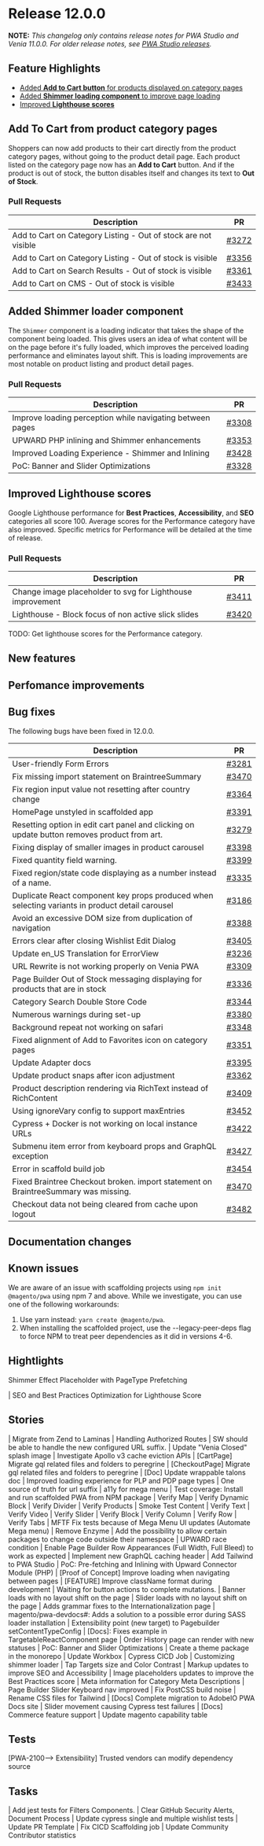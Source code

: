 # Release 12.0.0

**NOTE:**
_This changelog only contains release notes for PWA Studio and Venia 11.0.0._
_For older release notes, see [PWA Studio releases][]._

## Feature Highlights

-   [Added **Add to Cart button** for products displayed on category pages](#added-add-to-cart-from-product-category-pages)
-   [Added **Shimmer loading component** to improve page loading](#added-shimmer-loading-component)
-   [Improved **Lighthouse scores**](#improved-lighthouse-scores)

## Add To Cart from product category pages

Shoppers can now add products to their cart directly from the product category pages, without going to the product detail page. Each product listed on the category page now has an **Add to Cart** button. And if the product is out of stock, the button disables itself and changes its text to **Out of Stock**.

### Pull Requests

| Description                                                                    | PR        |
|--------------------------------------------------------------------------------|-----------|
| <!--PWA-1843--> Add to Cart on Category Listing - Out of stock are not visible | [#3272][] |
| <!--PWA-1845--> Add to Cart on Category Listing - Out of stock is visible      | [#3356][] |
| <!--PWA-1847--> Add to Cart on Search Results - Out of stock is visible        | [#3361][] |
| <!--PWA-1850--> Add to Cart on CMS - Out of stock is visible                   | [#3433][] |

## Added Shimmer loader component

The `Shimmer` component is a loading indicator that takes the shape of the component being loaded. This gives users an idea of what content will be on the page before it's fully loaded, which improves the perceived loading performance and eliminates layout shift.
This is loading improvements are most notable on product listing and product detail pages.

### Pull Requests

| Description                                               | PR        |
|-----------------------------------------------------------|-----------|
| Improve loading perception while navigating between pages | [#3308][] |
| UPWARD PHP inlining and Shimmer enhancements              | [#3353][] |
| Improved Loading Experience - Shimmer and Inlining        | [#3428][] |
| PoC: Banner and Slider Optimizations                      | [#3328][] |

## Improved Lighthouse scores

Google Lighthouse performance for **Best Practices**, **Accessibility**, and **SEO** categories all score 100. Average scores for the Performance category have also improved. Specific metrics for Performance will be detailed at the time of release.

### Pull Requests

| Description                                                | PR        |
|------------------------------------------------------------|-----------|
| Change image placeholder to svg for Lighthouse improvement | [#3411][] |
| Lighthouse - Block focus of non active slick slides        | [#3420][] |

TODO: Get lighthouse scores for the Performance category.

## New features



## Perfomance improvements


## Bug fixes

The following bugs have been fixed in 12.0.0.

| Description                                                                                                        | PR        |
|--------------------------------------------------------------------------------------------------------------------|-----------|
| <!--PWA-882--> User-friendly Form Errors                                                                           | [#3281][] |
| <!--PWA-2187--> Fix missing import statement on BraintreeSummary                                                   | [#3470][] |
| <!--PWA-892--> Fix region input value not resetting after country change                                           | [#3364][] |
| <!--PWA-1029--> HomePage unstyled in scaffolded app                                                                | [#3391][] |
| <!--PWA-1198--> Resetting option in edit cart panel and clicking on update button removes product from art.        | [#3279][] |
| <!--PWA-1636--> Fixing display of smaller images in product carousel                                               | [#3398][] |
| <!--PWA-1686--> Fixed quantity field warning.                                                                      | [#3399][] |
| <!--PWA-1712--> Fixed region/state code displaying as a number instead of a name.                                  | [#3335][] |
| <!--Issue #3185--> Duplicate React component key props produced when selecting variants in product detail carousel | [#3186][] |
| <!--PWA-1798--> Avoid an excessive DOM size from duplication of navigation                                         | [#3388][] |
| <!--PWA-1871--> Errors clear after closing Wishlist Edit Dialog                                                    | [#3405][] |
| <!--PWA-1930--> Update en_US Translation for ErrorView                                                             | [#3236][] |
| <!--PWA-1944--> URL Rewrite is not working properly on Venia PWA                                                   | [#3309][] |
| <!--PWA-1968--> Page Builder Out of Stock messaging displaying for products that are in stock                      | [#3336][] |
| <!--PWA-1974--> Category Search Double Store Code                                                                  | [#3344][] |
| <!--PWA-1979--> Numerous warnings during set-up                                                                    | [#3380][] |
| <!--PWA-1985--> Background repeat not working on safari                                                            | [#3348][] |
| <!--PWA-1998--> Fixed alignment of Add to Favorites icon on category pages                                         | [#3351][] |
| <!--PWA-2014--> Update Adapter docs                                                                                | [#3395][] |
| <!--PWA-2015--> Update product snaps after icon adjustment                                                         | [#3362][] |
| <!--PWA-2073--> Product description rendering via RichText instead of RichContent                                  | [#3409][] |
| <!--PWA-2143--> Using ignoreVary config to support maxEntries                                                      | [#3452][] |
| <!--PWA-2144--> Cypress + Docker is not working on local instance URLs                                             | [#3422][] |
| <!--PWA-2149--> Submenu item error from keyboard props and GraphQL exception                                       | [#3427][] |
| <!--PWA-2177--> Error in scaffold build job                                                                        | [#3454][] |
| <!--PWA-2187--> Fixed Braintree Checkout broken. import statement on BraintreeSummary was missing.                 | [#3470][] |
| <!--PWA-2233--> Checkout data not being cleared from cache upon logout                                             | [#3482][] |

## Documentation changes



## Known issues

We are aware of an issue with scaffolding projects using `npm init @magento/pwa` using npm 7 and above. While we investigate, you can use one of the following workarounds:

1. Use yarn instead: `yarn create @magento/pwa`.
2. When installing the scaffolded project, use the --legacy-peer-deps flag to force NPM to treat peer dependencies as it did in versions 4-6.

## Hightlights

<!--PWA-1865--> Shimmer Effect Placeholder with PageType Prefetching
| <!--PWA-1977--> SEO and Best Practices Optimization for Lighthouse Score

## Stories
| <!--PWA-555--> Migrate from Zend to Laminas
| <!--PWA-845--> Handling Authorized Routes
| <!--PWA-912--> SW should be able to handle the new configured URL suffix.
| <!--PWA-922--> Update "Venia Closed" splash image
| <!--PWA-962--> Investigate Apollo v3 cache eviction APIs
| <!--PWA-983--> [CartPage] Migrate gql related files and folders to peregrine
| <!--PWA-984--> [CheckoutPage] Migrate gql related files and folders to peregrine
| <!--PWA-1077--> [Doc] Update wrappable talons doc
| <!--PWA-1204--> Improved loading experience for PLP and PDP page types
| <!--PWA-1244--> One source of truth for url suffix
| <!--PWA-1278--> a11y for mega menu
| <!--PWA-1480--> Test coverage: Install and run scaffolded PWA from NPM package
| <!--PWA-1539--> Verify Map
| <!--PWA-1541--> Verify Dynamic Block
| <!--PWA-1543--> Verify Divider
| <!--PWA-1544--> Verify Products
| <!--PWA-1546--> Smoke Test Content
| <!--PWA-1547--> Verify Text
| <!--PWA-1550--> Verify Video
| <!--PWA-1551--> Verify Slider
| <!--PWA-1553--> Verify Block
| <!--PWA-1554--> Verify Column
| <!--PWA-1555--> Verify Row
| <!--PWA-1556--> Verify Tabs
| <!--PWA-1580--> MFTF Fix tests because of Mega Menu UI updates (Automate Mega menu)
| <!--PWA-1588--> Remove Enzyme
| <!--PWA-1702--> Add the possibility to allow certain packages to change code outside their namespace
| <!--PWA-1704--> UPWARD race condition
| <!--PWA-1790--> Enable Page Builder Row Appearances (Full Width, Full Bleed) to work as expected
| <!--PWA-1868--> Implement new GraphQL caching header
| <!--PWA-1880--> Add Tailwind to PWA Studio
| <!--PWA-1906--> PoC: Pre-fetching and Inlining with Upward Connector Module (PHP)
| <!--PWA-1908--> [Proof of Concept] Improve loading when navigating between pages
| <!--PWA-1909--> [FEATURE] Improve className format during development
| <!--PWA-1914--> Waiting for button actions to complete mutations.
| <!--PWA-1919--> Banner loads with no layout shift on the page
| <!--PWA-1920--> Slider loads with no layout shift on the page
| <!--PWA-1924--> Adds grammar fixes to the Internationalization page
| <!--PWA-1925--> magento/pwa-devdocs#: Adds a solution to a possible error during SASS loader installation
| <!--PWA-1928--> Extensibility point (new target) to Pagebuilder setContentTypeConfig
| <!--PWA-1929--> [Docs]: Fixes example in TargetableReactComponent page
| <!--PWA-1933--> Order History page can render with new statuses
| <!--PWA-1934--> PoC: Banner and Slider Optimizations
| <!--PWA-1963--> Create a theme package in the monorepo
| <!--PWA-1964--> Update Workbox
| <!--PWA-1975--> Cypress CICD Job
| <!--PWA-1976--> Customizing shimmer loader
| <!--PWA-2070--> Tap Targets size and Color Contrast
| <!--PWA-2071--> Markup updates to improve SEO and Accessibility
| <!--PWA-2074--> Image placeholders updates to improve the Best Practices score
| <!--PWA-2075--> Meta information for Category Meta Descriptions
| <!--PWA-2077--> Page Builder Slider Keyboard nav improved
| <!--PWA-2102--> Fix PostCSS build noise
| <!--PWA-2117--> Rename CSS files for Tailwind
| <!--PWA-2128--> [Docs] Complete migration to AdobeIO PWA Docs site
| <!--PWA-2166--> Slider movement causing Cypress test failures
| <!--PWA-2179--> [Docs] Commerce feature support
| <!--PWA-2195--> Update magento capability table

## Tests

[PWA-2100--> Extensibility] Trusted vendors can modify dependency source

## Tasks

| <!--PWA-949--> Add jest tests for Filters Components.
| <!--PWA-1718--> Clear GitHub Security Alerts, Document Process
| <!--PWA-1801--> Update cypress single and multiple wishlist tests
| <!--PWA-1889--> Update PR Template
| <!--PWA-1987--> Fix CICD Scaffolding job
| <!--PWA-2209--> Update Community Contributor statistics


[pwa studio releases]: https://github.com/magento/pwa-studio/releases

[#3482]: https://github.com/magento/pwa-studio/pull/3482
[#3236]: https://github.com/magento/pwa-studio/pull/3236
[#3413]: https://github.com/magento/pwa-studio/pull/3413
[#3415]: https://github.com/magento/pwa-studio/pull/3415
[#3416]: https://github.com/magento/pwa-studio/pull/3416
[#3408]: https://github.com/magento/pwa-studio/pull/3408
[#3402]: https://github.com/magento/pwa-studio/pull/3402
[#3403]: https://github.com/magento/pwa-studio/pull/3403
[#3404]: https://github.com/magento/pwa-studio/pull/3404
[#3186]: https://github.com/magento/pwa-studio/pull/3186
[#3279]: https://github.com/magento/pwa-studio/pull/3279
[#3398]: https://github.com/magento/pwa-studio/pull/3398
[#3284]: https://github.com/magento/pwa-studio/pull/3284
[#3329]: https://github.com/magento/pwa-studio/pull/3329
[#3332]: https://github.com/magento/pwa-studio/pull/3332
[#3323]: https://github.com/magento/pwa-studio/pull/3323
[#3309]: https://github.com/magento/pwa-studio/pull/3309
[#3321]: https://github.com/magento/pwa-studio/pull/3321
[#3326]: https://github.com/magento/pwa-studio/pull/3326
[#3312]: https://github.com/magento/pwa-studio/pull/3312
[#3281]: https://github.com/magento/pwa-studio/pull/3281
[#3272]: https://github.com/magento/pwa-studio/pull/3272
[#3313]: https://github.com/magento/pwa-studio/pull/3313
[#3317]: https://github.com/magento/pwa-studio/pull/3317
[#3282]: https://github.com/magento/pwa-studio/pull/3282
[#3325]: https://github.com/magento/pwa-studio/pull/3325
[#3315]: https://github.com/magento/pwa-studio/pull/3315
[#3331]: https://github.com/magento/pwa-studio/pull/3331
[#3346]: https://github.com/magento/pwa-studio/pull/3346
[#3335]: https://github.com/magento/pwa-studio/pull/3335
[#3333]: https://github.com/magento/pwa-studio/pull/3333
[#3351]: https://github.com/magento/pwa-studio/pull/3351
[#3310]: https://github.com/magento/pwa-studio/pull/3310
[#3364]: https://github.com/magento/pwa-studio/pull/3364
[#3374]: https://github.com/magento/pwa-studio/pull/3374
[#3373]: https://github.com/magento/pwa-studio/pull/3373
[#3361]: https://github.com/magento/pwa-studio/pull/3361
[#3341]: https://github.com/magento/pwa-studio/pull/3341
[#3378]: https://github.com/magento/pwa-studio/pull/3378
[#3363]: https://github.com/magento/pwa-studio/pull/3363
[#3354]: https://github.com/magento/pwa-studio/pull/3354
[#3307]: https://github.com/magento/pwa-studio/pull/3307
[#3355]: https://github.com/magento/pwa-studio/pull/3355
[#3362]: https://github.com/magento/pwa-studio/pull/3362
[#3372]: https://github.com/magento/pwa-studio/pull/3372
[#3344]: https://github.com/magento/pwa-studio/pull/3344
[#3324]: https://github.com/magento/pwa-studio/pull/3324
[#3336]: https://github.com/magento/pwa-studio/pull/3336
[#3338]: https://github.com/magento/pwa-studio/pull/3338
[#3398]: https://github.com/magento/pwa-studio/pull/3398
[#3343]: https://github.com/magento/pwa-studio/pull/3343
[#3340]: https://github.com/magento/pwa-studio/pull/3340
[#3349]: https://github.com/magento/pwa-studio/pull/3349
[#3266]: https://github.com/magento/pwa-studio/pull/3266
[#3400]: https://github.com/magento/pwa-studio/pull/3400
[#3319]: https://github.com/magento/pwa-studio/pull/3319
[#3380]: https://github.com/magento/pwa-studio/pull/3380
[#3395]: https://github.com/magento/pwa-studio/pull/3395
[#3407]: https://github.com/magento/pwa-studio/pull/3407
[#3356]: https://github.com/magento/pwa-studio/pull/3356
[#3401]: https://github.com/magento/pwa-studio/pull/3401
[#3393]: https://github.com/magento/pwa-studio/pull/3393
[#3328]: https://github.com/magento/pwa-studio/pull/3328
[#3397]: https://github.com/magento/pwa-studio/pull/3397
[#3405]: https://github.com/magento/pwa-studio/pull/3405
[#3427]: https://github.com/magento/pwa-studio/pull/3427
[#3409]: https://github.com/magento/pwa-studio/pull/3409
[#3353]: https://github.com/magento/pwa-studio/pull/3353
[#3308]: https://github.com/magento/pwa-studio/pull/3308
[#3406]: https://github.com/magento/pwa-studio/pull/3406
[#3420]: https://github.com/magento/pwa-studio/pull/3420
[#3399]: https://github.com/magento/pwa-studio/pull/3399
[#3391]: https://github.com/magento/pwa-studio/pull/3391
[#3394]: https://github.com/magento/pwa-studio/pull/3394
[#3411]: https://github.com/magento/pwa-studio/pull/3411
[#3428]: https://github.com/magento/pwa-studio/pull/3428
[#3348]: https://github.com/magento/pwa-studio/pull/3348
[#3422]: https://github.com/magento/pwa-studio/pull/3422
[#3388]: https://github.com/magento/pwa-studio/pull/3388
[#3431]: https://github.com/magento/pwa-studio/pull/3431
[#3410]: https://github.com/magento/pwa-studio/pull/3410
[#3448]: https://github.com/magento/pwa-studio/pull/3448
[#3414]: https://github.com/magento/pwa-studio/pull/3414
[#3436]: https://github.com/magento/pwa-studio/pull/3436
[#3450]: https://github.com/magento/pwa-studio/pull/3450
[#3433]: https://github.com/magento/pwa-studio/pull/3433
[#3382]: https://github.com/magento/pwa-studio/pull/3382
[#3262]: https://github.com/magento/pwa-studio/pull/3262
[#3454]: https://github.com/magento/pwa-studio/pull/3454
[#3459]: https://github.com/magento/pwa-studio/pull/3459
[#3441]: https://github.com/magento/pwa-studio/pull/3441
[#3412]: https://github.com/magento/pwa-studio/pull/3412
[#3452]: https://github.com/magento/pwa-studio/pull/3452
[#3421]: https://github.com/magento/pwa-studio/pull/3421
[#3457]: https://github.com/magento/pwa-studio/pull/3457
[#3467]: https://github.com/magento/pwa-studio/pull/3467
[#3470]: https://github.com/magento/pwa-studio/pull/3470
[#3318]: https://github.com/magento/pwa-studio/pull/3318
[#3463]: https://github.com/magento/pwa-studio/pull/3463
[#3471]: https://github.com/magento/pwa-studio/pull/3471
[#3474]: https://github.com/magento/pwa-studio/pull/3474
[#3464]: https://github.com/magento/pwa-studio/pull/3464
[#3478]: https://github.com/magento/pwa-studio/pull/3478
[#3480]: https://github.com/magento/pwa-studio/pull/3480